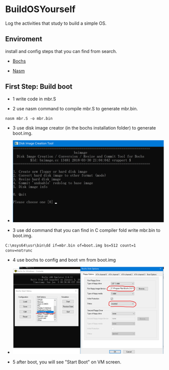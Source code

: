 # BuildOSYourself
Log the activities that study to build a simple OS.

## Enviroment
install and config steps that you can find from search.

+ [Bochs](http://bochs.sourceforge.net/) 

+ [Nasm](https://www.nasm.us/)

## First Step: Build boot

- 1 write code in mbr.S

- 2 use nasm command to compile mbr.S to generate mbr.bin.
```
nasm mbr.S -o mbr.bin
```
- 3 use disk image creator (in the bochs installation folder) to generate boot.img.

 * ![avatar](https://github.com/bluejazzCHN/BuildOSYourself/blob/master/boot%20image%20creator.png)

- 3 use dd command that you can find in C compiler fold write mbr.bin to boot.img.
```
C:\msys64\usr\bin\dd if=mbr.bin of=boot.img bs=512 count=1 conv=notrunc
```
- 4 use bochs to config and boot vm from boot.img
* ![avatar](https://github.com/bluejazzCHN/BuildOSYourself/blob/master/bochs%20config%20.png)
- 5 after boot, you will see "Start Boot" on VM screen.


